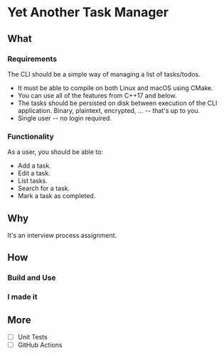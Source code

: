 # Yet Another Task Manager

## What
### Requirements
The CLI should be a simple way of managing a list of tasks/todos.

* It must be able to compile on both Linux and macOS using CMake.
* You can use all of the features from C++17 and below.
* The tasks should be persisted on disk between execution of the CLI application. Binary, plaintext, encrypted, ... -- that's up to you.
* Single user -- no login required.

### Functionality
As a user, you should be able to:

* Add a task.
* Edit a task.
* List tasks.
* Search for a task.
* Mark a task as completed.

## Why
It's an interview process assignment.

## How

### Build and Use

### I made it

## More
- [ ] Unit Tests
- [ ] GitHub Actions